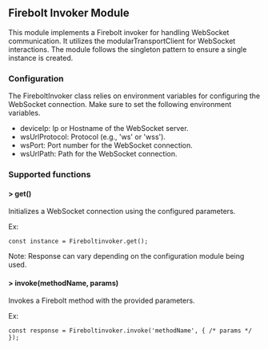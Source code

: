 ## Firebolt Invoker Module

This module implements a Firebolt invoker for handling WebSocket communication. It utilizes the modularTransportClient for WebSocket interactions. The module follows the singleton pattern to ensure a single instance is created.

### Configuration

The FireboltInvoker class relies on environment variables for configuring the WebSocket connection. Make sure to set the following environment variables.

* deviceIp: Ip or Hostname of the WebSocket server.
* wsUrlProtocol: Protocol (e.g., 'ws' or 'wss').
* wsPort: Port number for the WebSocket connection.
* wsUrlPath: Path for the WebSocket connection.

### Supported functions

#### > get()

Initializes a WebSocket connection using the configured parameters.

Ex:

```
const instance = Fireboltinvoker.get();
```
Note: Response can vary depending on the configuration module being used.

#### > invoke(methodName, params)

Invokes a Firebolt method with the provided parameters.

Ex:

```
const response = Fireboltinvoker.invoke('methodName', { /* params */ });
```